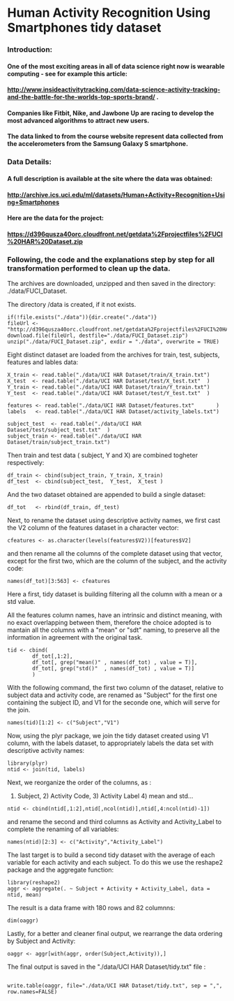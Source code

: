 # Human Activity Recognition Using Smartphones tidy dataset

### Introduction:

#### One of the most exciting areas in all of data science right now is wearable computing - see for example this article: 

####   http://www.insideactivitytracking.com/data-science-activity-tracking-and-the-battle-for-the-worlds-top-sports-brand/ . 

#### Companies like Fitbit, Nike, and Jawbone Up are racing to develop the most advanced algorithms to attract new users. 
#### The data linked to from the course website represent data collected from the accelerometers from the Samsung Galaxy S smartphone. 

### Data Details:

#### A full description is available at the site where the data was obtained: 
   
#### http://archive.ics.uci.edu/ml/datasets/Human+Activity+Recognition+Using+Smartphones 
 
#### Here are the data for the project: 
   
####   https://d396qusza40orc.cloudfront.net/getdata%2Fprojectfiles%2FUCI%20HAR%20Dataset.zip 
 

### Following, the code and the explanations step by step for all transformation performed to clean up  the data.

The archives are downloaded, unzipped and then saved in the directory: ./data/FUCI_Dataset.

The directory /data is created, if it not exists.
```{r}
if(!file.exists("./data")){dir.create("./data")}
fileUrl <- "http://d396qusza40orc.cloudfront.net/getdata%2Fprojectfiles%2FUCI%20HAR%20Dataset.zip"
download.file(fileUrl, destfile="./data/FUCI_Dataset.zip")
unzip("./data/FUCI_Dataset.zip", exdir = "./data", overwrite = TRUE)

```

Eight distinct dataset are loaded from the archives for train, test, subjects, features and lables data:
```{r}
X_train <- read.table("./data/UCI HAR Dataset/train/X_train.txt")
X_test  <- read.table("./data/UCI HAR Dataset/test/X_test.txt"  )
Y_train <- read.table("./data/UCI HAR Dataset/train/Y_train.txt")
Y_test  <- read.table("./data/UCI HAR Dataset/test/Y_test.txt"  )

features <- read.table("./data/UCI HAR Dataset/features.txt"       )
labels   <- read.table("./data/UCI HAR Dataset/activity_labels.txt")

subject_test  <- read.table("./data/UCI HAR Dataset/test/subject_test.txt"  )
subject_train <- read.table("./data/UCI HAR Dataset/train/subject_train.txt")
```

Then train and test data ( subject, Y and X) are combined togheter respectively:
```{r}
df_train <- cbind(subject_train, Y_train, X_train)
df_test  <- cbind(subject_test,  Y_test,  X_test )
```

And the two dataset obtained are appended to build a single dataset:
```{r}
df_tot   <- rbind(df_train, df_test)
```

Next, to rename the dataset using descriptive activity names, we first cast the V2 column of the features dataset in a character vector:
```{r}
cfeatures <- as.character(levels(features$V2))[features$V2]

```

and then rename all the columns of the complete dataset using that vector, except for the first two, which are the column of the subject, and the activity code:
```{r}
names(df_tot)[3:563] <- cfeatures
```

Here a first, tidy dataset is building filtering all the column with a mean or a std value.

All the features column names, have an intrinsic and distinct meaning, with no exact overlapping between them, therefore the choice adopted is to mantain all the columns with a "mean" or "sdt" naming, to preserve all the information in agreement with the original task.

```{r}
tid <- cbind(
        df_tot[,1:2],
        df_tot[, grep("mean()" , names(df_tot) , value = T)],
        df_tot[, grep("std()"  , names(df_tot) , value = T)] 
        )

```

With the following command, the first two column of the dataset, relative to subject data and activity code, are renamed as "Subject" for the first one containing the subject ID, and V1 for the seconde one,  which will serve for the join.
```{r}
names(tid)[1:2] <- c("Subject","V1")
```

Now, using the plyr package, we join the tidy dataset created using V1 column, with the labels dataset, to appropriately labels the data set with descriptive activity names:
```{r}
library(plyr)
ntid <- join(tid, labels)
```

Next, we reorganize the order of the columns, as :
1) Subject, 2) Activity Code, 3) Activity Label 4) mean and std... 
```{r}
ntid <- cbind(ntid[,1:2],ntid[,ncol(ntid)],ntid[,4:ncol(ntid)-1])
```

and rename the second and third columns as Activity and Activity_Label to complete the renaming of all variables:
```{r}
names(ntid)[2:3] <- c("Activity","Activity_Label")
```

The last target is to build a second tidy dataset with the average of each variable for each activity and each subject. To do this we use the reshape2 package and the aggregate function:
```{r}
library(reshape2)
aggr <- aggregate(. ~ Subject + Activity + Activity_Label, data = ntid, mean)
```

The result is a data frame with 180 rows and 82 columnns:
```{r}
dim(oaggr)
```

Lastly, for a better and cleaner final output, we rearrange the data ordering by Subject and Activity:
```{r}
oaggr <- aggr[with(aggr, order(Subject,Activity)),]
```

The final output is saved in the "./data/UCI HAR Dataset/tidy.txt" file :
```{r}

write.table(oaggr, file="./data/UCI HAR Dataset/tidy.txt", sep = ",", row.names=FALSE)

```






